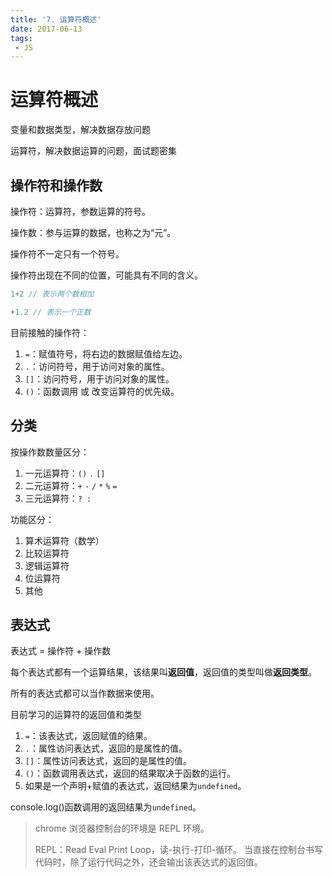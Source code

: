 ```yaml
---
title: '7. 运算符概述'
date: 2017-06-13
tags:
 - JS
---
```


# 运算符概述

变量和数据类型，解决数据存放问题

运算符，解决数据运算的问题，面试题密集

## 操作符和操作数

操作符：运算符，参数运算的符号。

操作数：参与运算的数据，也称之为“元”。

操作符不一定只有一个符号。

操作符出现在不同的位置，可能具有不同的含义。

```js
1+2 // 表示两个数相加

+1.2 // 表示一个正数
```

目前接触的操作符：

1. `=`：赋值符号，将右边的数据赋值给左边。
2. `.`：访问符号，用于访问对象的属性。
3. `[]`：访问符号，用于访问对象的属性。
4. `()`：函数调用 或 改变运算符的优先级。

## 分类

按操作数数量区分：

1. 一元运算符：`()` `.` `[]`
2. 二元运算符：`+` `-` `/` `*` `%` `=`
3. 三元运算符：`? :`

功能区分：

1. 算术运算符（数学）
2. 比较运算符
3. 逻辑运算符
4. 位运算符
5. 其他

## 表达式

表达式 = 操作符 + 操作数

每个表达式都有一个运算结果，该结果叫**返回值**，返回值的类型叫做**返回类型**。

所有的表达式都可以当作数据来使用。

目前学习的运算符的返回值和类型

1. `=`：该表达式，返回赋值的结果。
2. `.`：属性访问表达式，返回的是属性的值。
3. `[]`：属性访问表达式，返回的是属性的值。
4. `()`：函数调用表达式，返回的结果取决于函数的运行。
5. 如果是一个声明+赋值的表达式，返回结果为`undefined`。

console.log()函数调用的返回结果为`undefined`。

> chrome 浏览器控制台的环境是 REPL 环境。
>
> REPL：Read Eval Print Loop，读-执行-打印-循环。
> 当直接在控制台书写代码时，除了运行代码之外，还会输出该表达式的返回值。
